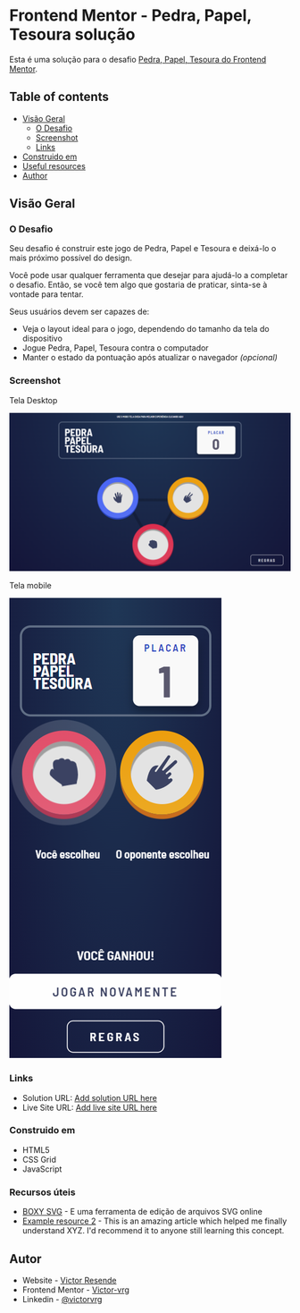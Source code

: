 # Frontend Mentor - Pedra, Papel, Tesoura solução

Esta é uma solução para o desafio [Pedra, Papel, Tesoura do Frontend Mentor](https://www.frontendmentor.io/challenges/rock-paper-scissors-game-pTgwgvgH).

## Table of contents

- [Visão Geral](#Visão-Geral)
  - [O Desafio](#O-Desafio)
  - [Screenshot](#screenshot)
  - [Links](#links)
- [Construido em](#Construido-em)
- [Useful resources](#useful-resources)
- [Author](#author)

## Visão Geral

### O Desafio

Seu desafio é construir este jogo de Pedra, Papel e Tesoura e deixá-lo o mais próximo possível do design.

Você pode usar qualquer ferramenta que desejar para ajudá-lo a completar o desafio. Então, se você tem algo que gostaria de praticar, sinta-se à vontade para tentar.

Seus usuários devem ser capazes de:

- Veja o layout ideal para o jogo, dependendo do tamanho da tela do dispositivo
- Jogue Pedra, Papel, Tesoura contra o computador
- Manter o estado da pontuação após atualizar o navegador _(opcional)_

### Screenshot

Tela Desktop

![](Desktop-preview.jpg)

Tela mobile

![](mobile-preview.jpg)

### Links

- Solution URL: [Add solution URL here](https://your-solution-url.com)
- Live Site URL: [Add live site URL here](https://your-live-site-url.com)

### Construido em

- HTML5
- CSS Grid
- JavaScript

### Recursos úteis

- [BOXY SVG](https://boxy-svg.com/) - E uma ferramenta de edição de arquivos SVG online
- [Example resource 2](https://www.example.com) - This is an amazing article which helped me finally understand XYZ. I'd recommend it to anyone still learning this concept.

## Autor

- Website - [Victor Resende](https://www.your-site.com)
- Frontend Mentor - [Victor-vrg](https://www.frontendmentor.io/profile/Victor-vrg)
- Linkedin - [@victorvrg](https://www.linkedin.com/in/victorvrg/)
